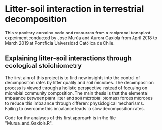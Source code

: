 # Litter-soil interaction in terrestrial decomposition

This repository contains code and resources from a reciprocal transplant experiment conducted by Jose Murúa and Aurora Gaxiola from April 2018 to March 2019 at Pontificia Universidad Católica de Chile.

## Explaining litter-soil interactions through ecological stoichiometry

The first aim of this project is to find new insights into the control of decomposition rates by litter quality and soil microbes. The decomposition process is viewed through a holistic perspective instead of focusing on microbial community composition. The main thesis is that the elemental imbalance between plant litter and soil microbial biomass forces microbes to reduce this imbalance through different physiological mechanisms. Failing to overcome this imbalance leads to slow decomposition rates.

Code for the analyses of this first approach is in the file "Murua_and_Gaxiola.R".
